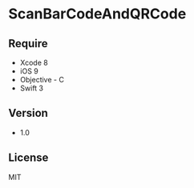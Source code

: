 ScanBarCodeAndQRCode
=========



Require
-----------
- Xcode 8
- iOS 9
- Objective - C
- Swift 3

Version
-----------
- 1.0


License
----

MIT
